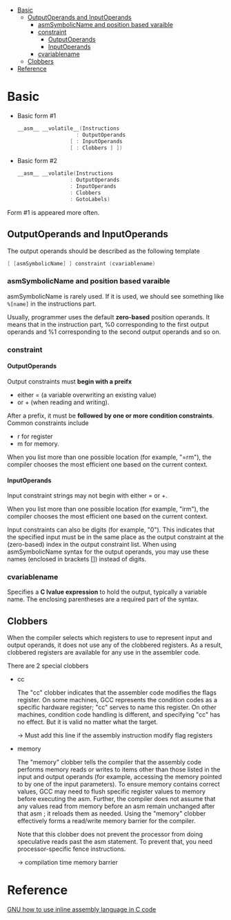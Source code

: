 - [Basic](#basic)
  - [OutputOperands and InputOperands](#outputoperands-and-inputoperands)
    - [asmSymbolicName and position based varaible](#asmsymbolicname-and-position-based-varaible)
    - [constraint](#constraint)
      - [OutputOperands](#outputoperands)
      - [InputOperands](#inputoperands)
    - [cvariablename](#cvariablename)
  - [Clobbers](#clobbers)
- [Reference](#reference)

# Basic
- Basic form #1
  ``` C
  __asm__ __volatile__(Instructions
                     : OutputOperands
                   [ : InputOperands
                   [ : Clobbers ] ])
  ```
- Basic form #2
  ``` C
  __asm__ __volatile(Instructions
                   : OutputOperands
                   : InputOperands
                   : Clobbers
                   : GotoLabels)
  ```

Form #1 is appeared more often.

## OutputOperands and InputOperands
The output operands should be described as the following template
``` C
[ [asmSymbolicName] ] constraint (cvariablename)
```

### asmSymbolicName and position based varaible
asmSymbolicName is rarely used. If it is used, we should see something like 
`%[name]` in the instructions part.

Usually, programmer uses the default **zero-based** position operands. It means that 
in the instruction part, %0 corresponding to the first output operands and %1
corresponding to the second output operands and so on.

### constraint
#### OutputOperands
Output constraints must **begin with a preifx**
- either = (a variable overwriting an existing value) 
- or + (when reading and writing).

After a prefix, it must be **followed by one or more condition constraints**. Common constraints include 
- r for register
- m for memory. 

When you list more than one possible location (for example, "=rm"), the compiler chooses the most efficient one based on the current context.

#### InputOperands
Input constraint strings may not begin with either = or +.

When you list more than one possible location (for example, "irm"), the compiler chooses the most efficient one based on the current context.

Input constraints can also be digits (for example, "0"). This indicates that the specified input must be in the same place as the output constraint at the (zero-based) index in the output constraint list. When using asmSymbolicName syntax for the output operands, you may use these names (enclosed in brackets []) instead of digits.

### cvariablename
Specifies a **C lvalue expression** to hold the output, typically a variable name. The enclosing parentheses are a required part of the syntax.

## Clobbers
When the compiler selects which registers to use to represent input and output operands, it does not use any of the clobbered registers. As a result, clobbered registers are available for any use in the assembler code.

There are 2 special clobbers
- cc
        
  The "cc" clobber indicates that the assembler code modifies the flags register. On some machines, GCC represents the condition codes as a specific hardware register; "cc" serves to name this register. On other machines, condition code handling is different, and specifying "cc" has no effect. But it is valid no matter what the target.

  -> Must add this line if the assembly instruction modify flag registers
- memory
  
  The "memory" clobber tells the compiler that the assembly code performs memory reads or writes to items other than those listed in the input and output operands (for example, accessing the memory pointed to by one of the input parameters). To ensure memory contains correct values, GCC may need to flush specific register values to memory before executing the asm. Further, the compiler does not assume that any values read from memory before an asm remain unchanged after that asm ; it reloads them as needed. Using the "memory" clobber effectively forms a read/write memory barrier for the compiler.
  
  Note that this clobber does not prevent the processor from doing speculative reads past the asm statement. To prevent that, you need processor-specific fence instructions.

  -> compilation time memory barrier

# Reference
[GNU how to use inline assembly language in C code](https://gcc.gnu.org/onlinedocs/gcc/extensions-to-the-c-language-family/how-to-use-inline-assembly-language-in-c-code.html#outputoperands)